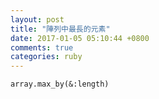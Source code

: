 ```yaml
---
layout: post
title: "陣列中最長的元素"
date: 2017-01-05 05:10:44 +0800
comments: true
categories: ruby
---
```

`array.max_by(&:length)`  